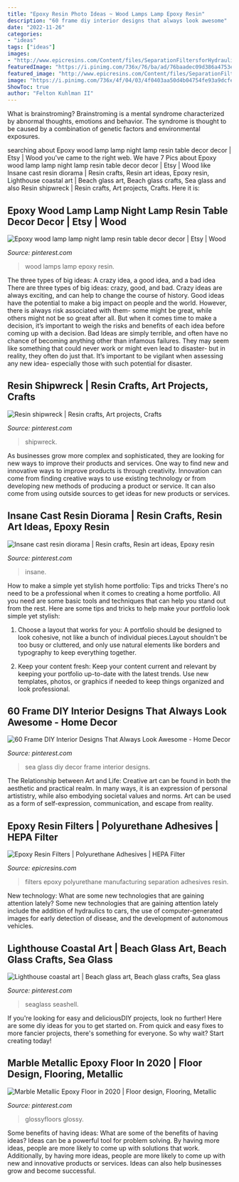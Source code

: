 ```yaml
---
title: "Epoxy Resin Photo Ideas ~ Wood Lamps Lamp Epoxy Resin"
description: "60 frame diy interior designs that always look awesome"
date: "2022-11-26"
categories:
- "ideas"
tags: ["ideas"]
images:
- "http://www.epicresins.com/Content/files/SeparationFiltersforHydraulicFluidsOils.jpg"
featuredImage: "https://i.pinimg.com/736x/76/ba/ad/76baadec09d386a4753ecb99d3b8eb9b.jpg"
featured_image: "http://www.epicresins.com/Content/files/SeparationFiltersforHydraulicFluidsOils.jpg"
image: "https://i.pinimg.com/736x/4f/04/03/4f0403aa50d4b04754fe93a9dcfe969f.jpg"
ShowToc: true
author: "Felton Kuhlman II"
---
```



What is brainstroming?
Brainstroming is a mental syndrome characterized by abnormal thoughts, emotions and behavior. The syndrome is thought to be caused by a combination of genetic factors and environmental exposures.

	

		
searching about Epoxy wood lamp lamp night lamp resin table decor decor | Etsy | Wood you've came to the right web. We have 7 Pics about Epoxy wood lamp lamp night lamp resin table decor decor | Etsy | Wood like Insane cast resin diorama | Resin crafts, Resin art ideas, Epoxy resin, Lighthouse coastal art | Beach glass art, Beach glass crafts, Sea glass and also Resin shipwreck | Resin crafts, Art projects, Crafts. Here it is:
		
    
## Epoxy Wood Lamp Lamp Night Lamp Resin Table Decor Decor | Etsy | Wood

<img loading=lazy src="https://i.pinimg.com/736x/fc/b1/27/fcb1270f75be579d594c24472730dd40.jpg" onerror="this.onerror=null;this.src='https://tse3.mm.bing.net/th?id=OIP.MjgUfeC4E83OCr8fLKv6kgHaJ4&amp;pid=15.1';" alt="Epoxy wood lamp lamp night lamp resin table decor decor | Etsy | Wood">

_Source: pinterest.com_

>wood lamps lamp epoxy resin. 

	

The three types of big ideas: A crazy idea, a good idea, and a bad idea
There are three types of big ideas: crazy, good, and bad. Crazy ideas are always exciting, and can help to change the course of history. Good ideas have the potential to make a big impact on people and the world. However, there is always risk associated with them- some might be great, while others might not be so great after all. But when it comes time to make a decision, it’s important to weigh the risks and benefits of each idea before coming up with a decision.
Bad Ideas are simply terrible, and often have no chance of becoming anything other than infamous failures. They may seem like something that could never work or might even lead to disaster- but in reality, they often do just that. It’s important to be vigilant when assessing any new idea- especially those with such potential for disaster.

    
## Resin Shipwreck | Resin Crafts, Art Projects, Crafts

<img loading=lazy src="https://i.pinimg.com/736x/76/ba/ad/76baadec09d386a4753ecb99d3b8eb9b.jpg" onerror="this.onerror=null;this.src='https://tse2.mm.bing.net/th?id=OIP.bIV0joiCqNT-5X6bMh4VIgHaJ3&amp;pid=15.1';" alt="Resin shipwreck | Resin crafts, Art projects, Crafts">

_Source: pinterest.com_

>shipwreck. 

	

As businesses grow more complex and sophisticated, they are looking for new ways to improve their products and services. One way to find new and innovative ways to improve products is through creativity. Innovation can come from finding creative ways to use existing technology or from developing new methods of producing a product or service. It can also come from using outside sources to get ideas for new products or services.

    
## Insane Cast Resin Diorama | Resin Crafts, Resin Art Ideas, Epoxy Resin

<img loading=lazy src="https://i.pinimg.com/736x/ce/dd/71/cedd71971511b8c8b0b9ba6ec79a6e25.jpg" onerror="this.onerror=null;this.src='https://tse2.mm.bing.net/th?id=OIP.4YkMmfONqnJoYwqZm7izYwHaJ4&amp;pid=15.1';" alt="Insane cast resin diorama | Resin crafts, Resin art ideas, Epoxy resin">

_Source: pinterest.com_

>insane. 

	

How to make a simple yet stylish home portfolio: Tips and tricks
There's no need to be a professional when it comes to creating a home portfolio. All you need are some basic tools and techniques that can help you stand out from the rest. Here are some tips and tricks to help make your portfolio look simple yet stylish:
1. Choose a layout that works for you: A portfolio should be designed to look cohesive, not like a bunch of individual pieces.Layout shouldn't be too busy or cluttered, and only use natural elements like borders and typography to keep everything together.

2. Keep your content fresh: Keep your content current and relevant by keeping your portfolio up-to-date with the latest trends. Use new templates, photos, or graphics if needed to keep things organized and look professional.


    
## 60 Frame DIY Interior Designs That Always Look Awesome - Home Decor

<img loading=lazy src="https://i.pinimg.com/736x/40/1f/6d/401f6d0c38b40e32fc0d86a3120627b8.jpg" onerror="this.onerror=null;this.src='https://tse1.mm.bing.net/th?id=OIP.B19rLSGbqNfH8EsHnvJcZQAAAA&amp;pid=15.1';" alt="60 Frame DIY Interior Designs That Always Look Awesome - Home Decor">

_Source: pinterest.com_

>sea glass diy decor frame interior designs. 

	

The Relationship between Art and Life:
Creative art can be found in both the aesthetic and practical realm. In many ways, it is an expression of personal artististry, while also embodying societal values and norms. Art can be used as a form of self-expression, communication, and escape from reality.

    
## Epoxy Resin Filters | Polyurethane Adhesives | HEPA Filter

<img loading=lazy src="http://www.epicresins.com/Content/files/SeparationFiltersforHydraulicFluidsOils.jpg" onerror="this.onerror=null;this.src='https://tse3.mm.bing.net/th?id=OIP.ffSXcwjuSLS1AcRau1IJUgHaJ4&amp;pid=15.1';" alt="Epoxy Resin Filters | Polyurethane Adhesives | HEPA Filter">

_Source: epicresins.com_

>filters epoxy polyurethane manufacturing separation adhesives resin. 

	

New technology: What are some new technologies that are gaining attention lately?
Some new technologies that are gaining attention lately include the addition of hydraulics to cars, the use of computer-generated images for early detection of disease, and the development of autonomous vehicles.

    
## Lighthouse Coastal Art | Beach Glass Art, Beach Glass Crafts, Sea Glass

<img loading=lazy src="https://i.pinimg.com/736x/4f/04/03/4f0403aa50d4b04754fe93a9dcfe969f.jpg" onerror="this.onerror=null;this.src='https://tse4.mm.bing.net/th?id=OIP.ku8rZPipMnvjVv3C2RFz0gHaJ3&amp;pid=15.1';" alt="Lighthouse coastal art | Beach glass art, Beach glass crafts, Sea glass">

_Source: pinterest.com_

>seaglass seashell. 

	

If you're looking for easy and deliciousDIY projects, look no further! Here are some diy ideas for you to get started on. From quick and easy fixes to more fancier projects, there's something for everyone. So why wait? Start creating today!

    
## Marble Metallic Epoxy Floor In 2020 | Floor Design, Flooring, Metallic

<img loading=lazy src="https://i.pinimg.com/736x/05/e5/f7/05e5f750abc10a1976b383488c299b5d.jpg" onerror="this.onerror=null;this.src='https://tse2.mm.bing.net/th?id=OIP.bBLv7Sfpm6waFDFIS0yRSwHaJ3&amp;pid=15.1';" alt="Marble Metallic Epoxy Floor in 2020 | Floor design, Flooring, Metallic">

_Source: pinterest.com_

>glossyfloors glossy. 

	

Some benefits of having ideas: What are some of the benefits of having ideas?
Ideas can be a powerful tool for problem solving. By having more ideas, people are more likely to come up with solutions that work. Additionally, by having more ideas, people are more likely to come up with new and innovative products or services. Ideas can also help businesses grow and become successful.

